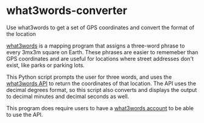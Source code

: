 # what3words-converter
Use what3words to get a set of GPS coordinates and convert the format of the location

[what3words](https://what3words.com/clip.apples.leap) is a mapping program that assigns a three-word phrase to every 3mx3m square on Earth. These phrases are easier to rememeber than GPS coordinates and are useful for locations where street addresses don't exist, like parks or parking lots.

This Python script prompts the user for three words, and uses the [what3words API](https://developer.what3words.com/public-api/docs#overview) to return the coordinates of that location. The API uses the decimal degrees format, so this script also converts and displays the output to decimal minutes and decimal seconds as well.

This program does require users to have a [what3words account](https://what3words.com/select-plan?referrer=/public-api&currency=USD) to be able to use the API.
